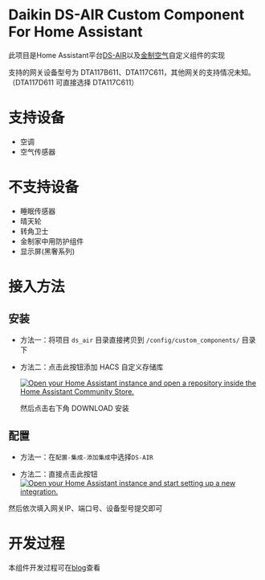 # Daikin DS-AIR Custom Component For Home Assistant

此项目是Home Assistant平台[DS-AIR](https://www.daikin-china.com.cn/newha/products/4/19/DS-AIR/)以及[金制空气](https://www.daikin-china.com.cn/newha/products/4/19/jzkq/)自定义组件的实现

支持的网关设备型号为 DTA117B611、DTA117C611，其他网关的支持情况未知。（DTA117D611 可直接选择 DTA117C611）

# 支持设备

* 空调
* 空气传感器

# 不支持设备

* 睡眠传感器
* 晴天轮
* 转角卫士
* 金制家中用防护组件
* 显示屏(黑奢系列)

# 接入方法

## 安装
- 方法一：将项目 `ds_air` 目录直接拷贝到 `/config/custom_components/` 目录下

- 方法二：点击此按钮添加 HACS 自定义存储库 

  [![Open your Home Assistant instance and open a repository inside the Home Assistant Community Store.](https://my.home-assistant.io/badges/hacs_repository.svg)](https://my.home-assistant.io/redirect/hacs_repository/?owner=mypal&repository=ha-dsair&category=integration)

  然后点击右下角 DOWNLOAD 安装

## 配置 
    
- 方法一：在`配置-集成-添加集成`中选择`DS-AIR`

- 方法二：直接点击此按钮 [![Open your Home Assistant instance and start setting up a new integration.](https://my.home-assistant.io/badges/config_flow_start.svg)](https://my.home-assistant.io/redirect/config_flow_start/?domain=ds_air)

然后依次填入网关IP、端口号、设备型号提交即可

# 开发过程

本组件开发过程可在[blog](https://www.mypal.wang/blog/lun-yi-ci-jia-yong-kong-diao-jie-ru-hazhe-teng-jing-li/)查看
